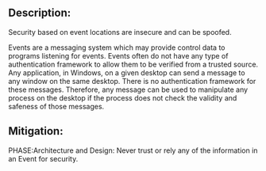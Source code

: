 ## Description:

Security based on event locations are insecure and can be spoofed.

Events are a messaging system which may provide control data to programs listening for events. Events often do not have any type of authentication framework to allow them to be verified from a trusted source. Any application, in Windows, on a given desktop can send a message to any window on the same desktop. There is no authentication framework for these messages. Therefore, any message can be used to manipulate any process on the desktop if the process does not check the validity and safeness of those messages.

## Mitigation:


PHASE:Architecture and Design:
Never trust or rely any of the information in an Event for security.


